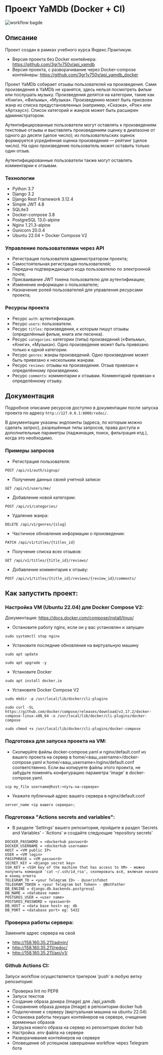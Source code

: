 # Проект YaMDb (Docker + CI)

![workflow bagde](https://github.com/3gr1v750v/api_yamdb_CI/actions/workflows/yamdb_workflow.yml/badge.svg)

## Описание

Проект создан в рамках учебного курса Яндекс.Практикум.

- Версия проекта без Docker контейнера: https://github.com/3gr1v750v/api_yamdb
- Версия проекта, с разворачивание через Docker-compose контейнеры: https://github.com/3gr1v750v/api_yamdb_docker

Проект YaMDb собирает отзывы пользователей на произведения. Сами произведения
в YaMDb не хранятся, здесь нельзя посмотреть фильм или послушать музыку.
Произведения делятся на категории, такие как «Книги», «Фильмы», «Музыка».
Произведению может быть присвоен жанр из списка предустановленных
(например, «Сказка», «Рок» или «Артхаус»).
Список категорий и жанров может быть расширен администратором.

Аутентифицированные пользователи могут оставлять к произведениям текстовые
отзывы и выставлять произведениям оценку в диапазоне от одного до десяти
(целое число); из пользовательских оценок формируется усреднённая оценка
произведения — рейтинг (целое число). На одно произведение пользователь
может оставить только один отзыв.

Аутентифицированные пользователи также могут оставлять комментарии к отзывам.

### Технологии

- Python 3.7
- Django 3.2
- Django Rest Framework 3.12.4
- Simple JWT 4.8
- SQLite3
- Docker-compose 3.8
- PostgreSQL 13.0-alpine 
- Nginx 1.21.3-alpine 
- Gunicorn 20.0.4
- Ubuntu 22.04 + Docker Compose V2

### Управление пользователями через API

- Регистрация пользователя администратором проекта;
- Самостоятельная регистрация пользователей;
- Передача подтверждающего кода пользователю по электронной почте;
- Присваивание JWT токена пользователю для аутентификации;
- Изменение информации о пользователе;
- Назначение ролей пользователей для управления ресурсами проекта;

### Ресурсы проекта

- Ресурс `auth`: аутентификация.
- Ресурс `users`: пользователи.
- Ресурс `titles`: произведения, к которым пишут отзывы (определённый фильм, книга или песенка).
- Ресурс `categories`: категории (типы) произведений («Фильмы», «Книги», «Музыка»). Одно произведение может быть привязано только к одной категории.
- Ресурс `genres`: жанры произведений. Одно произведение может быть привязано к нескольким жанрам.
- Ресурс `reviews`: отзывы на произведения. Отзыв привязан к определённому произведению.
- Ресурс `comments`: комментарии к отзывам. Комментарий привязан к определённому отзыву.

## Документация
Подробное описание ресурсов доступно в документации после запуска проекта по адресу `http://127.0.0.1:8000/redoc/`.

В документации указаны эндпоинты (адреса, по которым можно сделать запрос), разрешённые типы запросов, права доступа и дополнительные параметры (паджинация, поиск, фильтрация итд.), когда это необходимо.

### Примеры запросов

- Регистрация пользователя:
```
POST /api/v1/auth/signup/
```
- Получение данных своей учетной записи:
```
GET /api/v1/users/me/
```
- Добавление новой категории:
```
POST /api/v1/categories/
```
- Удаление жанра:
```
DELETE /api/v1/genres/{slug}
```
- Частичное обновление информации о произведении:
```
PATCH /api/v1/titles/{titles_id}
```
- Получение списка всех отзывов:
```
GET /api/v1/titles/{title_id}/reviews/
```
- Добавление комментария к отзыву:
```
POST /api/v1/titles/{title_id}/reviews/{review_id}/comments/
```

## Как запустить проект:

### Настройка VM (Ubuntu 22.04) для Docker Compose V2:
Документация: https://docs.docker.com/compose/install/linux/

- Остановите работу nginx, если он у вас установлен и запущен

```sudo systemctl stop nginx```

- Установите последние обновления на виртуальную машину

```sudo apt update```

```sudo apt upgrade -y```

- Установите Docker

```sudo apt install docker.io```

- Установите Docker Compose V2

```sudo mkdir -p /usr/local/lib/docker/cli-plugins```

```sudo curl -SL https://github.com/docker/compose/releases/download/v2.17.2/docker-compose-linux-x86_64 -o /usr/local/lib/docker/cli-plugins/docker-compose```

```sudo chmod +x /usr/local/lib/docker/cli-plugins/docker-compose```

### Подготовка для запуска проекта на VM:
- Скопируйте файлы docker-compose.yaml и nginx/default.conf из вашего проекта на сервер в home/<ваш_username>/docker-compose.yaml и home/<ваш_username>/nginx/default.conf соответственно. Если вы копируете файлы этого проекта, не забудьте поменять конфигурацию параметра 'image' в docker-compose.yaml.

```scp my_file username@host:<путь-на-сервере>```

- Укажите публичный адрес вашего сервера в nginx/default.conf

```server_name <ip вашего сервера>;```

### Подготовка "Actions secrets and variables":
- В разделе 'Settings' вашего репозитория, пройдите в раздел 'Secrets and Variables' - 'Actions' и создайте следующие 'repository secrets'

```
DOCKER_PASSWORD = <dockerhub password>
DOCKER_USERNAME = <dockerhub username>
HOST = <VM public IP>
USER = <VM login>
PASSPHRASE = <VM password>
SECRET_KEY = <Django secret key>
SSH_KEY = <SSH key of the machine that has access to VM> - можно получить командой 'cat ~/.ssh/id_rsa', скопировать всё, включая начало и конец ответа
TELEGRAM_TO = <your Telegram ID> - @userinfobot
TELEGRAM_TOKEN = <your Telegram bot Token> - @BotFather
DB_ENGINE = django.db.backends.postgresql
DB_NAME = <database name>
POSTGRES_USER = <user name>
POSTGRES_PASSWORD = <password>
DB_HOST = <data base host> eg: db
DB_PORT = <database port> eg: 5432
```

### Проверка работы сервера:
Замените адрес сервера на свой

- http://158.160.35.211/admin/
- http://158.160.35.211/redoc/
- http://158.160.35.211/api/v1/

### Github Actions CI:

Запуск workflow осуществляется тригером 'push' в любую ветку репозитория:
- Проверка lint по PEP8
- Запуск текстов
- Создание образа докера (Image) для ./api_yamdb
- Сохранение образа докера (Image) в репозитории docker hub
- Подключение к серверу (виртуальная машина на ubuntu 22.04)
- Остановка работы текущих контейнеров на сервере, очищение временных образов
- Загрузка нового образа на сервер из репозитория docker hub
- Настройка .env файла на сервере
- Разворачивание контейнеров на сервере
- Оповещение об успешном завершении workflow через Telegram бота
